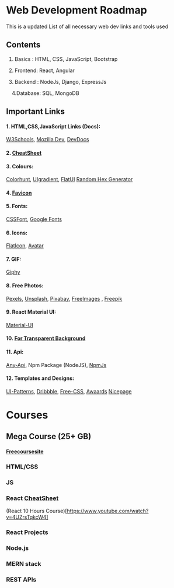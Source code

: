 # Web Development Roadmap

This is a updated List of all necessary web dev links and tools used

## Contents

1. Basics : HTML, CSS, JavaScript, Bootstrap

2. Frontend: React, Angular

3. Backend : NodeJs, Django, ExpressJs

&nbsp;&nbsp;&nbsp;&nbsp;4.Database: SQL, MongoDB



## Important Links
#### 1. HTML,CSS,JavaScript Links (Docs):
[W3Schools](https://www.w3schools.com/),
[Mozilla Dev](https://developer.mozilla.org/en-US/),
[DevDocs](https://devdocs.io/)

#### 2. [CheatSheet](https://docs.emmet.io/cheat-sheet/)


#### 3. Colours:
[Colorhunt](https://colorhunt.co/),
[UIgradient](https://uigradients.com/),
[FlatUI](https://flatuicolors.com/)
[Random Hex Generator](https://color-switcher-vanillajs.netlify.app/hex.html)

#### 4. [Favicon](https://www.favicon.cc/)


#### 5. Fonts:
[CSSFont](https://www.cssfontstack.com/),
[Google Fonts](https://fonts.google.com/)

#### 6. Icons:
[FlatIcon](https://www.flaticon.com/),
[Avatar](https://avatars.dicebear.com/)

#### 7. GIF:
[Giphy](https://giphy.com/)


#### 8. Free Photos:
[Pexels](https://www.pexels.com/),
[Unsplash](https://unsplash.com/),
[Pixabay](https://pixabay.com/),
[FreeImages](https://www.freeimages.com/) ,
[Freepik](https://www.freepik.com/)


#### 9. React Material UI:	
[Material-UI](https://mui.com/)

#### 10. [For Transparent Background](https://transparenttextures.com/)


#### 11. Api:
[Any-Api](https://any-api.com/),
Npm Package (NodeJS),
[NpmJs](https://www.npmjs.com/)

#### 12. Templates and Designs:
[UI-Patterns](http://ui-patterns.com/),
[Dribbble](https://dribbble.com/),
[Free-CSS](https://www.free-css.com/),
[Awaards](https://www.awwwards.com/)
[Nicepage](https://nicepage.com/templates)

# Courses
## Mega Course (25+ GB)
#### [Freecoursesite](https://freecoursesite.com/the-complete-web-development-bootcamp-4/)
### HTML/CSS
### JS
### React [CheatSheet](https://www.freecodecamp.org/news/react-cheatsheet-with-real-world-examples/)
(React 10 Hours Course)[https://www.youtube.com/watch?v=4UZrsTqkcW4]
### React Projects
### Node.js
### MERN stack
### REST APIs
